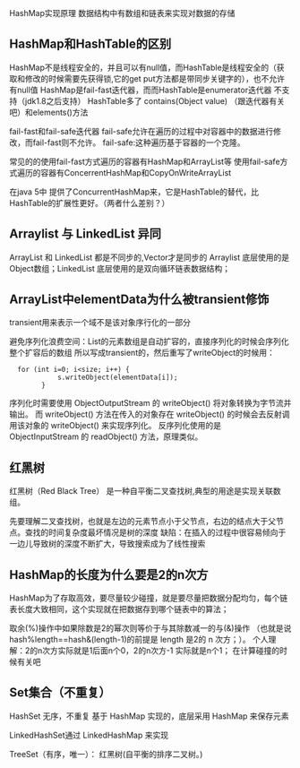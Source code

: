 HashMap实现原理
数据结构中有数组和链表来实现对数据的存储

HashMap和HashTable的区别
------------

HashMap不是线程安全的，并且可以有null值，而HashTable是线程安全的（获取和修改的时候需要先获得锁,它的get put方法都是带同步关键字的），也不允许有null值
HashMap是fail-fast迭代器，而而HashTable是enumerator迭代器 不支持（jdk1.8之后支持）
HashTable多了 contains(Object value) （跟迭代器有关吧）和elements()方法

fail-fast和fail-safe迭代器
fail-safe允许在遍历的过程中对容器中的数据进行修改，而fail-fast则不允许。
fail-safe:这种遍历基于容器的一个克隆。

常见的的使用fail-fast方式遍历的容器有HashMap和ArrayList等
使用fail-safe方式遍历的容器有ConcerrentHashMap和CopyOnWriteArrayList


在java 5中 提供了ConcurrentHashMap来，它是HashTable的替代，比HashTable的扩展性更好。（两者什么差别？）


Arraylist 与 LinkedList 异同
-------------------------
ArrayList 和 LinkedList 都是不同步的,Vector才是同步的
Arraylist 底层使用的是Object数组；LinkedList 底层使用的是双向循环链表数据结构；


ArrayList中elementData为什么被transient修饰
------------------------------------
transient用来表示一个域不是该对象序行化的一部分

避免序列化浪费空间：List的元素数组是自动扩容的，直接序列化的时候会序列化整个扩容后的数组
所以写成transient的，然后重写了writeObject的时候用：
```
  for (int i=0; i<size; i++) {
            s.writeObject(elementData[i]);
        }
```

序列化时需要使用 ObjectOutputStream 的 writeObject() 将对象转换为字节流并输出。
而 writeObject() 方法在传入的对象存在 writeObject() 的时候会去反射调用该对象的 writeObject() 来实现序列化。
反序列化使用的是 ObjectInputStream 的 readObject() 方法，原理类似。


红黑树
---
红黑树（Red Black Tree） 是一种自平衡二叉查找树,典型的用途是实现关联数组。

先要理解二叉查找树，也就是左边的元素节点小于父节点，右边的结点大于父节点。查找的时间复杂度最坏情况是树的深度
缺陷：在插入的过程中很容易倾向于一边儿导致树的深度不断扩大，导致搜索成为了线性搜索

HashMap的长度为什么要是2的n次方
--------------------
HashMap为了存取高效，要尽量较少碰撞，就是要尽量把数据分配均匀，每个链表长度大致相同，这个实现就在把数据存到哪个链表中的算法；

取余(%)操作中如果除数是2的幂次则等价于与其除数减一的与(&)操作
（也就是说 hash%length==hash&(length-1)的前提是 length 是2的 n 次方；）。
个人理解：2的n次方实际就是1后面n个0，2的n次方-1  实际就是n个1；
在计算碰撞的时候有关吧

Set集合（不重复）
----------
HashSet 无序，不重复  基于 HashMap 实现的，底层采用 HashMap 来保存元素

LinkedHashSet通过 LinkedHashMap 来实现

TreeSet（有序，唯一）： 红黑树(自平衡的排序二叉树。)